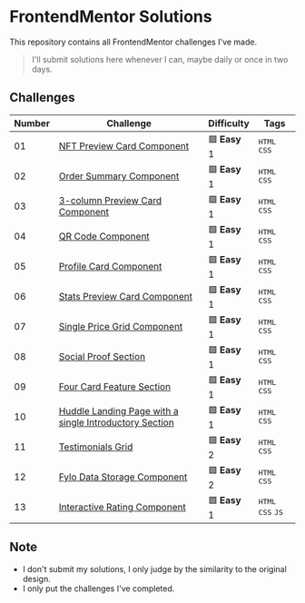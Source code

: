 # FrontendMentor Solutions

This repository contains all FrontendMentor challenges I've made.

> I'll submit solutions here whenever I can, maybe daily or once in two days.

## Challenges

| Number | Challenge | Difficulty | Tags |
| ------ | --------- | ---------- | ---- |
| 01 | [NFT Preview Card Component](nft-preview-card-component) | 🟩 **Easy** 1 | <kbd>HTML</kbd> <kbd>CSS</kbd> |
| 02 | [Order Summary Component](order-summary-component) | 🟩 **Easy** 1 | <kbd>HTML</kbd> <kbd>CSS</kbd> |
| 03 | [3-column Preview Card Component](3-column-preview-card-component) | 🟩 **Easy** 1 | <kbd>HTML</kbd> <kbd>CSS</kbd> |
| 04 | [QR Code Component](qr-code-component) | 🟩 **Easy** 1 | <kbd>HTML</kbd> <kbd>CSS</kbd> |
| 05 | [Profile Card Component](profile-card-component) | 🟩 **Easy** 1 | <kbd>HTML</kbd> <kbd>CSS</kbd> |
| 06 | [Stats Preview Card Component](stats-preview-card-component) | 🟩 **Easy** 1 | <kbd>HTML</kbd> <kbd>CSS</kbd> |
| 07 | [Single Price Grid Component](single-price-grid-component) | 🟩 **Easy** 1 | <kbd>HTML</kbd> <kbd>CSS</kbd> |
| 08 | [Social Proof Section](social-proof-section) | 🟩 **Easy** 1 | <kbd>HTML</kbd> <kbd>CSS</kbd> |
| 09 | [Four Card Feature Section](four-card-feature-section) | 🟩 **Easy** 1 | <kbd>HTML</kbd> <kbd>CSS</kbd> |
| 10 | [Huddle Landing Page with a single Introductory Section](huddle-landing-page-with-a-single-introductory-section) | 🟩 **Easy** 1 | <kbd>HTML</kbd> <kbd>CSS</kbd> |
| 11 | [Testimonials Grid](testimonials-grid) | 🟩 **Easy** 2 | <kbd>HTML</kbd> <kbd>CSS</kbd> |
| 12 | [Fylo Data Storage Component](fylo-data-storage-component) | 🟩 **Easy** 2 | <kbd>HTML</kbd> <kbd>CSS</kbd> |
| 13 | [Interactive Rating Component](interactive-rating-component) | 🟩 **Easy** 1 | <kbd>HTML</kbd> <kbd>CSS</kbd> <kbd>JS</kbd> |


## Note
- I don't submit my solutions, I only judge by the similarity to the original design.
- I only put the challenges I've completed.
